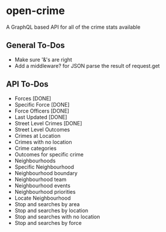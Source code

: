 # open-crime

A GraphQL based API for all of the crime stats available

## General To-Dos

- Make sure '&'s are right
- Add a middleware? for JSON parse the result of request.get

## API To-Dos

- Forces [DONE]
- Specific Force [DONE]
- Force Officers [DONE]
- Last Updated [DONE]
- Street Level Crimes [DONE]
- Street Level Outcomes
- Crimes at Location
- Crimes with no location
- Crime categories
- Outcomes for specific crime
- Neighbourhoods
- Specific Neighbourhood
- Neighbourhood boundary
- Neighbourhood team
- Neighbourhood events
- Neighbourhood priorities
- Locate Neighbourhood
- Stop and searches by area
- Stop and searches by location
- Stop and searches with no location
- Stop and searches by force
